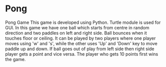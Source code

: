 # Pong
Pong Game
This game is developed using Python. Turtle module is used for GUI.
In this game we have one ball which starts from centre in random direction and two paddles on left and right side.
Ball bounces when it touches floor or ceiling.
It can be played by two players where one player moves using 'w' and 's', while the other uses 'Up' and 'Down' key to move paddle up and down.
If ball goes out of play from left side then right side player gets a point and vice versa.
The player who gets 10 points first wins the game.
